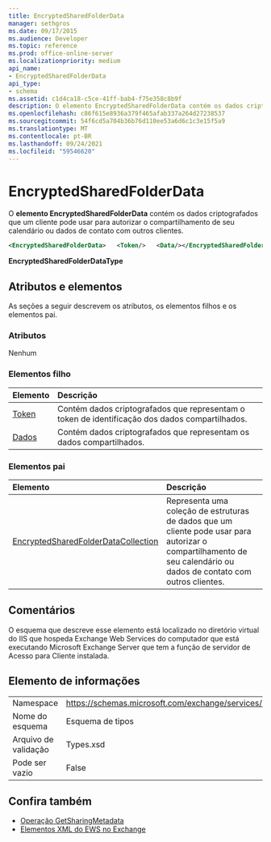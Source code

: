 ```yaml
---
title: EncryptedSharedFolderData
manager: sethgros
ms.date: 09/17/2015
ms.audience: Developer
ms.topic: reference
ms.prod: office-online-server
ms.localizationpriority: medium
api_name:
- EncryptedSharedFolderData
api_type:
- schema
ms.assetid: c1d4ca18-c5ce-41ff-bab4-f75e358c8b9f
description: O elemento EncryptedSharedFolderData contém os dados criptografados que um cliente pode usar para autorizar o compartilhamento de seu calendário ou dados de contato com outros clientes.
ms.openlocfilehash: c86f615e8936a379f465afab337a264d27238537
ms.sourcegitcommit: 54f6cd5a704b36b76d110ee53a6d6c1c3e15f5a9
ms.translationtype: MT
ms.contentlocale: pt-BR
ms.lasthandoff: 09/24/2021
ms.locfileid: "59546620"
---
```

# <a name="encryptedsharedfolderdata"></a>EncryptedSharedFolderData

O **elemento EncryptedSharedFolderData** contém os dados criptografados que um cliente pode usar para autorizar o compartilhamento de seu calendário ou dados de contato com outros clientes. 
  
```xml
<EncryptedSharedFolderData>   <Token/>   <Data/></EncryptedSharedFolderData>
```

 **EncryptedSharedFolderDataType**
## <a name="attributes-and-elements"></a>Atributos e elementos

As seções a seguir descrevem os atributos, os elementos filhos e os elementos pai.
  
### <a name="attributes"></a>Atributos

Nenhum
  
### <a name="child-elements"></a>Elementos filho

|**Elemento**|**Descrição**|
|:-----|:-----|
|[Token](token.md) <br/> |Contém dados criptografados que representam o token de identificação dos dados compartilhados.  <br/> |
|[Dados](data.md) <br/> |Contém dados criptografados que representam os dados compartilhados.  <br/> |
   
### <a name="parent-elements"></a>Elementos pai

|**Elemento**|**Descrição**|
|:-----|:-----|
|[EncryptedSharedFolderDataCollection](encryptedsharedfolderdatacollection.md) <br/> |Representa uma coleção de estruturas de dados que um cliente pode usar para autorizar o compartilhamento de seu calendário ou dados de contato com outros clientes.  <br/> |
   
## <a name="remarks"></a>Comentários

O esquema que descreve esse elemento está localizado no diretório virtual do IIS que hospeda Exchange Web Services do computador que está executando Microsoft Exchange Server que tem a função de servidor de Acesso para Cliente instalada.
  
## <a name="element-information"></a>Elemento de informações

|||
|:-----|:-----|
|Namespace  <br/> |https://schemas.microsoft.com/exchange/services/2006/types  <br/> |
|Nome do esquema  <br/> |Esquema de tipos  <br/> |
|Arquivo de validação  <br/> |Types.xsd  <br/> |
|Pode ser vazio  <br/> |False  <br/> |
   
## <a name="see-also"></a>Confira também

- [Operação GetSharingMetadata](getsharingmetadata-operation.md)
- [Elementos XML do EWS no Exchange](ews-xml-elements-in-exchange.md)

